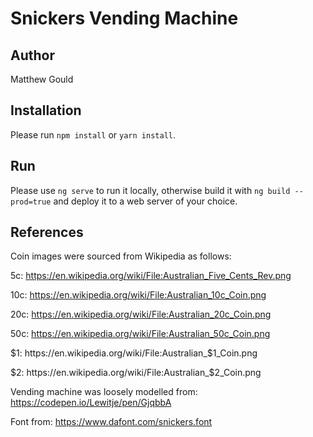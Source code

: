 # Snickers Vending Machine

## Author
Matthew Gould

## Installation
Please run `npm install` or `yarn install`.

## Run
Please use `ng serve` to run it locally, otherwise build it with `ng build --prod=true` and deploy it to a web server of your choice.

## References
Coin images were sourced from Wikipedia as follows:

5c: https://en.wikipedia.org/wiki/File:Australian_Five_Cents_Rev.png

10c: https://en.wikipedia.org/wiki/File:Australian_10c_Coin.png

20c: https://en.wikipedia.org/wiki/File:Australian_20c_Coin.png

50c: https://en.wikipedia.org/wiki/File:Australian_50c_Coin.png

$1: https://en.wikipedia.org/wiki/File:Australian_$1_Coin.png

$2: https://en.wikipedia.org/wiki/File:Australian_$2_Coin.png

Vending machine was loosely modelled from:
https://codepen.io/Lewitje/pen/GjqbbA

Font from:
https://www.dafont.com/snickers.font
